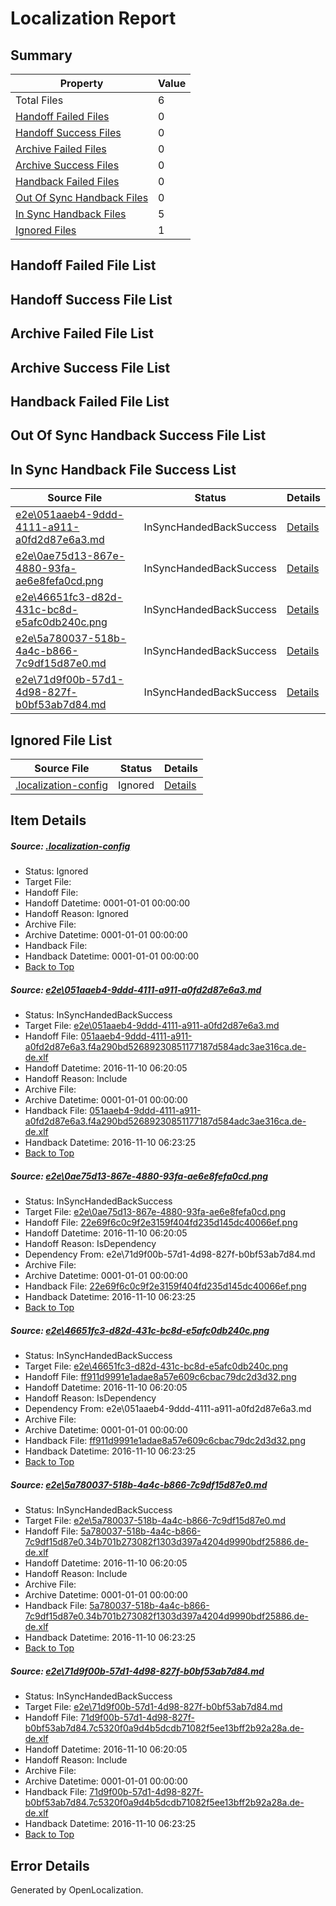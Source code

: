 # <a name='report-top'></a> Localization Report

## Summary
 Property | Value 
 -------- | ----- 
 Total Files | 6
[ Handoff Failed Files ](#handoff-failed-list)| 0
[ Handoff Success Files ](#handoff-success-list)| 0
[ Archive Failed Files ](#archive-failed-list)| 0
[ Archive Success Files ](#archive-success-list)| 0
[ Handback Failed Files ](#handback-failed-list)| 0
[ Out Of Sync Handback Files ](#outofsync-handback-success-list)| 0
[ In Sync Handback Files ](#insync-handback-success-list)| 5
[ Ignored Files ](#ignored-list)| 1

## <a name='handoff-failed-list'></a> Handoff Failed File List

## <a name='handoff-success-list'></a> Handoff Success File List

## <a name='archive-failed-list'></a> Archive Failed File List

## <a name='archive-success-list'></a> Archive Success File List

## <a name='handback-failed-list'></a> Handback Failed File List

## <a name='outofsync-handback-success-list'></a> Out Of Sync Handback Success File List

## <a name='insync-handback-success-list'></a> In Sync Handback File Success List
 Source File | Status | Details 
 ----------- | ------ | ------- 
 [e2e\051aaeb4-9ddd-4111-a911-a0fd2d87e6a3.md](https://github.com/OpenLocalizationTestOrg/ol-test0/blob/53c3eb60ca168720a5bfee60a8487c98c72c202c/e2e/051aaeb4-9ddd-4111-a911-a0fd2d87e6a3.md) | InSyncHandedBackSuccess | [Details](#033c8c713ff8f9c11f94c8c59aa9d149ad1e94511)
 [e2e\0ae75d13-867e-4880-93fa-ae6e8fefa0cd.png](https://github.com/OpenLocalizationTestOrg/ol-test0/blob/53c3eb60ca168720a5bfee60a8487c98c72c202c/e2e/0ae75d13-867e-4880-93fa-ae6e8fefa0cd.png) | InSyncHandedBackSuccess | [Details](#22e69f6c0c9f2e3159f404fd235d145dc40066ef2)
 [e2e\46651fc3-d82d-431c-bc8d-e5afc0db240c.png](https://github.com/OpenLocalizationTestOrg/ol-test0/blob/53c3eb60ca168720a5bfee60a8487c98c72c202c/e2e/46651fc3-d82d-431c-bc8d-e5afc0db240c.png) | InSyncHandedBackSuccess | [Details](#ff911d9991e1adae8a57e609c6cbac79dc2d3d323)
 [e2e\5a780037-518b-4a4c-b866-7c9df15d87e0.md](https://github.com/OpenLocalizationTestOrg/ol-test0/blob/53c3eb60ca168720a5bfee60a8487c98c72c202c/e2e/5a780037-518b-4a4c-b866-7c9df15d87e0.md) | InSyncHandedBackSuccess | [Details](#69ba8644964718edc077aa347e068ef2818b6ae84)
 [e2e\71d9f00b-57d1-4d98-827f-b0bf53ab7d84.md](https://github.com/OpenLocalizationTestOrg/ol-test0/blob/53c3eb60ca168720a5bfee60a8487c98c72c202c/e2e/71d9f00b-57d1-4d98-827f-b0bf53ab7d84.md) | InSyncHandedBackSuccess | [Details](#e28e85bf7f325bcb045972c0572de006101a46545)

## <a name='ignored-list'></a> Ignored File List
 Source File | Status | Details 
 ----------- | ------ | ------- 
 [.localization-config](https://github.com/OpenLocalizationTestOrg/ol-test0/blob/53c3eb60ca168720a5bfee60a8487c98c72c202c/.localization-config) | Ignored | [Details](#c268a05ecaa7ec85942ed632c29928ee5bd6da8d0)

## Item Details
##### <a name='c268a05ecaa7ec85942ed632c29928ee5bd6da8d0'></a> Source: [.localization-config](https://github.com/OpenLocalizationTestOrg/ol-test0/blob/53c3eb60ca168720a5bfee60a8487c98c72c202c/.localization-config)
* Status: Ignored
* Target File: 
* Handoff File: 
* Handoff Datetime: 0001-01-01 00:00:00
* Handoff Reason: Ignored
* Archive File: 
* Archive Datetime: 0001-01-01 00:00:00
* Handback File: 
* Handback Datetime: 0001-01-01 00:00:00
* [Back to Top](#report-top)

##### <a name='033c8c713ff8f9c11f94c8c59aa9d149ad1e94511'></a> Source: [e2e\051aaeb4-9ddd-4111-a911-a0fd2d87e6a3.md](https://github.com/OpenLocalizationTestOrg/ol-test0/blob/53c3eb60ca168720a5bfee60a8487c98c72c202c/e2e/051aaeb4-9ddd-4111-a911-a0fd2d87e6a3.md)
* Status: InSyncHandedBackSuccess
* Target File: [e2e\051aaeb4-9ddd-4111-a911-a0fd2d87e6a3.md](https://github.com/OpenLocalizationTestOrg/ol-test0-dede/blob/7ee4e25fe4ca4e3847490186312387b30641a276/e2e/051aaeb4-9ddd-4111-a911-a0fd2d87e6a3.md)
* Handoff File: [051aaeb4-9ddd-4111-a911-a0fd2d87e6a3.f4a290bd52689230851177187d584adc3ae316ca.de-de.xlf](https://github.com/OpenLocalizationTestOrg/ol-test0-handoff/blob/73c5151c867f51cf553df9669c037d5abdcace3f/ol-handoff/OpenLocalizationTestOrg/ol-test0-dede/yufeih/ht/051aaeb4-9ddd-4111-a911-a0fd2d87e6a3.f4a290bd52689230851177187d584adc3ae316ca.de-de.xlf)
* Handoff Datetime: 2016-11-10 06:20:05
* Handoff Reason: Include
* Archive File: 
* Archive Datetime: 0001-01-01 00:00:00
* Handback File: [051aaeb4-9ddd-4111-a911-a0fd2d87e6a3.f4a290bd52689230851177187d584adc3ae316ca.de-de.xlf](https://github.com/OpenLocalizationTestOrg/ol-test0-handback/blob/505b11e1aeeb60f8e29562a6b10f92919e4587bf/ol-handback/OpenLocalizationTestOrg/ol-test0-dede/yufeih/ht/051aaeb4-9ddd-4111-a911-a0fd2d87e6a3.f4a290bd52689230851177187d584adc3ae316ca.de-de.xlf)
* Handback Datetime: 2016-11-10 06:23:25
* [Back to Top](#report-top)

##### <a name='22e69f6c0c9f2e3159f404fd235d145dc40066ef2'></a> Source: [e2e\0ae75d13-867e-4880-93fa-ae6e8fefa0cd.png](https://github.com/OpenLocalizationTestOrg/ol-test0/blob/53c3eb60ca168720a5bfee60a8487c98c72c202c/e2e/0ae75d13-867e-4880-93fa-ae6e8fefa0cd.png)
* Status: InSyncHandedBackSuccess
* Target File: [e2e\0ae75d13-867e-4880-93fa-ae6e8fefa0cd.png](https://github.com/OpenLocalizationTestOrg/ol-test0-dede/blob/7ee4e25fe4ca4e3847490186312387b30641a276/e2e/0ae75d13-867e-4880-93fa-ae6e8fefa0cd.png)
* Handoff File: [22e69f6c0c9f2e3159f404fd235d145dc40066ef.png](https://github.com/OpenLocalizationTestOrg/ol-test0-handoff/blob/73c5151c867f51cf553df9669c037d5abdcace3f/ol-handoff/OpenLocalizationTestOrg/ol-test0-dede/yufeih/ht/22e69f6c0c9f2e3159f404fd235d145dc40066ef.png)
* Handoff Datetime: 2016-11-10 06:20:05
* Handoff Reason: IsDependency
* Dependency From: e2e\71d9f00b-57d1-4d98-827f-b0bf53ab7d84.md
* Archive File: 
* Archive Datetime: 0001-01-01 00:00:00
* Handback File: [22e69f6c0c9f2e3159f404fd235d145dc40066ef.png](https://github.com/OpenLocalizationTestOrg/ol-test0-handback/blob/505b11e1aeeb60f8e29562a6b10f92919e4587bf/ol-handback/OpenLocalizationTestOrg/ol-test0-dede/yufeih/ht/22e69f6c0c9f2e3159f404fd235d145dc40066ef.png)
* Handback Datetime: 2016-11-10 06:23:25
* [Back to Top](#report-top)

##### <a name='ff911d9991e1adae8a57e609c6cbac79dc2d3d323'></a> Source: [e2e\46651fc3-d82d-431c-bc8d-e5afc0db240c.png](https://github.com/OpenLocalizationTestOrg/ol-test0/blob/53c3eb60ca168720a5bfee60a8487c98c72c202c/e2e/46651fc3-d82d-431c-bc8d-e5afc0db240c.png)
* Status: InSyncHandedBackSuccess
* Target File: [e2e\46651fc3-d82d-431c-bc8d-e5afc0db240c.png](https://github.com/OpenLocalizationTestOrg/ol-test0-dede/blob/7ee4e25fe4ca4e3847490186312387b30641a276/e2e/46651fc3-d82d-431c-bc8d-e5afc0db240c.png)
* Handoff File: [ff911d9991e1adae8a57e609c6cbac79dc2d3d32.png](https://github.com/OpenLocalizationTestOrg/ol-test0-handoff/blob/73c5151c867f51cf553df9669c037d5abdcace3f/ol-handoff/OpenLocalizationTestOrg/ol-test0-dede/yufeih/ht/ff911d9991e1adae8a57e609c6cbac79dc2d3d32.png)
* Handoff Datetime: 2016-11-10 06:20:05
* Handoff Reason: IsDependency
* Dependency From: e2e\051aaeb4-9ddd-4111-a911-a0fd2d87e6a3.md
* Archive File: 
* Archive Datetime: 0001-01-01 00:00:00
* Handback File: [ff911d9991e1adae8a57e609c6cbac79dc2d3d32.png](https://github.com/OpenLocalizationTestOrg/ol-test0-handback/blob/505b11e1aeeb60f8e29562a6b10f92919e4587bf/ol-handback/OpenLocalizationTestOrg/ol-test0-dede/yufeih/ht/ff911d9991e1adae8a57e609c6cbac79dc2d3d32.png)
* Handback Datetime: 2016-11-10 06:23:25
* [Back to Top](#report-top)

##### <a name='69ba8644964718edc077aa347e068ef2818b6ae84'></a> Source: [e2e\5a780037-518b-4a4c-b866-7c9df15d87e0.md](https://github.com/OpenLocalizationTestOrg/ol-test0/blob/53c3eb60ca168720a5bfee60a8487c98c72c202c/e2e/5a780037-518b-4a4c-b866-7c9df15d87e0.md)
* Status: InSyncHandedBackSuccess
* Target File: [e2e\5a780037-518b-4a4c-b866-7c9df15d87e0.md](https://github.com/OpenLocalizationTestOrg/ol-test0-dede/blob/7ee4e25fe4ca4e3847490186312387b30641a276/e2e/5a780037-518b-4a4c-b866-7c9df15d87e0.md)
* Handoff File: [5a780037-518b-4a4c-b866-7c9df15d87e0.34b701b273082f1303d397a4204d9990bdf25886.de-de.xlf](https://github.com/OpenLocalizationTestOrg/ol-test0-handoff/blob/73c5151c867f51cf553df9669c037d5abdcace3f/ol-handoff/OpenLocalizationTestOrg/ol-test0-dede/yufeih/ht/5a780037-518b-4a4c-b866-7c9df15d87e0.34b701b273082f1303d397a4204d9990bdf25886.de-de.xlf)
* Handoff Datetime: 2016-11-10 06:20:05
* Handoff Reason: Include
* Archive File: 
* Archive Datetime: 0001-01-01 00:00:00
* Handback File: [5a780037-518b-4a4c-b866-7c9df15d87e0.34b701b273082f1303d397a4204d9990bdf25886.de-de.xlf](https://github.com/OpenLocalizationTestOrg/ol-test0-handback/blob/505b11e1aeeb60f8e29562a6b10f92919e4587bf/ol-handback/OpenLocalizationTestOrg/ol-test0-dede/yufeih/ht/5a780037-518b-4a4c-b866-7c9df15d87e0.34b701b273082f1303d397a4204d9990bdf25886.de-de.xlf)
* Handback Datetime: 2016-11-10 06:23:25
* [Back to Top](#report-top)

##### <a name='e28e85bf7f325bcb045972c0572de006101a46545'></a> Source: [e2e\71d9f00b-57d1-4d98-827f-b0bf53ab7d84.md](https://github.com/OpenLocalizationTestOrg/ol-test0/blob/53c3eb60ca168720a5bfee60a8487c98c72c202c/e2e/71d9f00b-57d1-4d98-827f-b0bf53ab7d84.md)
* Status: InSyncHandedBackSuccess
* Target File: [e2e\71d9f00b-57d1-4d98-827f-b0bf53ab7d84.md](https://github.com/OpenLocalizationTestOrg/ol-test0-dede/blob/7ee4e25fe4ca4e3847490186312387b30641a276/e2e/71d9f00b-57d1-4d98-827f-b0bf53ab7d84.md)
* Handoff File: [71d9f00b-57d1-4d98-827f-b0bf53ab7d84.7c5320f0a9d4b5dcdb71082f5ee13bff2b92a28a.de-de.xlf](https://github.com/OpenLocalizationTestOrg/ol-test0-handoff/blob/73c5151c867f51cf553df9669c037d5abdcace3f/ol-handoff/OpenLocalizationTestOrg/ol-test0-dede/yufeih/ht/71d9f00b-57d1-4d98-827f-b0bf53ab7d84.7c5320f0a9d4b5dcdb71082f5ee13bff2b92a28a.de-de.xlf)
* Handoff Datetime: 2016-11-10 06:20:05
* Handoff Reason: Include
* Archive File: 
* Archive Datetime: 0001-01-01 00:00:00
* Handback File: [71d9f00b-57d1-4d98-827f-b0bf53ab7d84.7c5320f0a9d4b5dcdb71082f5ee13bff2b92a28a.de-de.xlf](https://github.com/OpenLocalizationTestOrg/ol-test0-handback/blob/505b11e1aeeb60f8e29562a6b10f92919e4587bf/ol-handback/OpenLocalizationTestOrg/ol-test0-dede/yufeih/ht/71d9f00b-57d1-4d98-827f-b0bf53ab7d84.7c5320f0a9d4b5dcdb71082f5ee13bff2b92a28a.de-de.xlf)
* Handback Datetime: 2016-11-10 06:23:25
* [Back to Top](#report-top)


## Error Details

Generated by OpenLocalization.
